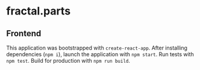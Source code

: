 # fractal.parts

## Frontend

This application was bootstrapped with `create-react-app`. After installing
dependencies (`npm i`), launch the application with `npm start`. Run tests with
`npm test`. Build for production with `npm run build`.
